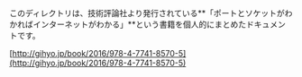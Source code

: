 このディレクトリは、技術評論社より発行されている**「ポートとソケットがわかればインターネットがわかる」**という書籍を個人的にまとめたドキュメントです。

[http://gihyo.jp/book/2016/978-4-7741-8570-5](http://gihyo.jp/book/2016/978-4-7741-8570-5)
